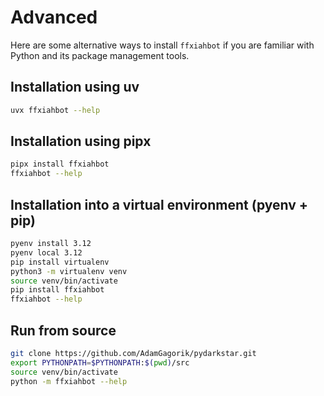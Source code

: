 # Advanced

Here are some alternative ways to install `ffxiahbot` if you are familiar with Python and its package management tools.

## Installation using uv

```bash
uvx ffxiahbot --help
```

## Installation using pipx

```bash
pipx install ffxiahbot
ffxiahbot --help
```

## Installation into a virtual environment (pyenv + pip)

```bash
pyenv install 3.12
pyenv local 3.12
pip install virtualenv
python3 -m virtualenv venv
source venv/bin/activate
pip install ffxiahbot
ffxiahbot --help
```

## Run from source

```bash
git clone https://github.com/AdamGagorik/pydarkstar.git
export PYTHONPATH=$PYTHONPATH:$(pwd)/src
source venv/bin/activate
python -m ffxiahbot --help
```
